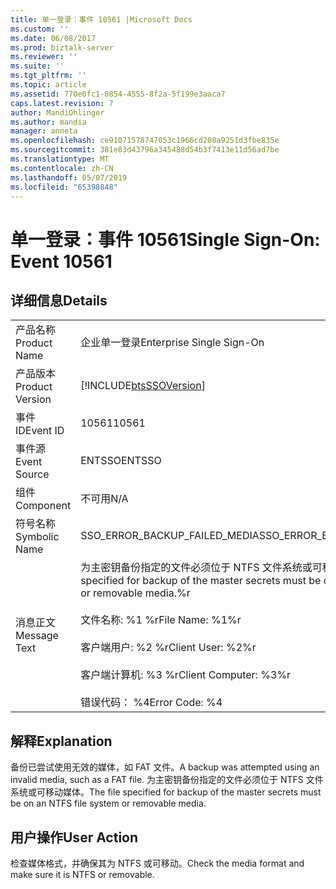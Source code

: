 ```yaml
---
title: 单一登录：事件 10561 |Microsoft Docs
ms.custom: ''
ms.date: 06/08/2017
ms.prod: biztalk-server
ms.reviewer: ''
ms.suite: ''
ms.tgt_pltfrm: ''
ms.topic: article
ms.assetid: 770e6fc1-0854-4555-8f2a-5f199e3aaca7
caps.latest.revision: 7
author: MandiOhlinger
ms.author: mandia
manager: anneta
ms.openlocfilehash: ce91071578747053c1966cd208a9251d3fbe835e
ms.sourcegitcommit: 381e83d43796a345488d54b3f7413e11d56ad7be
ms.translationtype: MT
ms.contentlocale: zh-CN
ms.lasthandoff: 05/07/2019
ms.locfileid: "65398848"
---
```

# <a name="single-sign-on-event-10561"></a><span data-ttu-id="92dbf-102">单一登录：事件 10561</span><span class="sxs-lookup"><span data-stu-id="92dbf-102">Single Sign-On: Event 10561</span></span>
## <a name="details"></a><span data-ttu-id="92dbf-103">详细信息</span><span class="sxs-lookup"><span data-stu-id="92dbf-103">Details</span></span>  
  
|                 |                                                                                                                                                                                                                                 |
|-----------------|---------------------------------------------------------------------------------------------------------------------------------------------------------------------------------------------------------------------------------|
|  <span data-ttu-id="92dbf-104">产品名称</span><span class="sxs-lookup"><span data-stu-id="92dbf-104">Product Name</span></span>   |                                                                                                    <span data-ttu-id="92dbf-105">企业单一登录</span><span class="sxs-lookup"><span data-stu-id="92dbf-105">Enterprise Single Sign-On</span></span>                                                                                                    |
| <span data-ttu-id="92dbf-106">产品版本</span><span class="sxs-lookup"><span data-stu-id="92dbf-106">Product Version</span></span> |                                                                                   [!INCLUDE[btsSSOVersion](../includes/btsssoversion-md.md)]                                                                                    |
|    <span data-ttu-id="92dbf-107">事件 ID</span><span class="sxs-lookup"><span data-stu-id="92dbf-107">Event ID</span></span>     |                                                                                                              <span data-ttu-id="92dbf-108">10561</span><span class="sxs-lookup"><span data-stu-id="92dbf-108">10561</span></span>                                                                                                              |
|  <span data-ttu-id="92dbf-109">事件源</span><span class="sxs-lookup"><span data-stu-id="92dbf-109">Event Source</span></span>   |                                                                                                             <span data-ttu-id="92dbf-110">ENTSSO</span><span class="sxs-lookup"><span data-stu-id="92dbf-110">ENTSSO</span></span>                                                                                                              |
|    <span data-ttu-id="92dbf-111">组件</span><span class="sxs-lookup"><span data-stu-id="92dbf-111">Component</span></span>    |                                                                                                               <span data-ttu-id="92dbf-112">不可用</span><span class="sxs-lookup"><span data-stu-id="92dbf-112">N/A</span></span>                                                                                                               |
|  <span data-ttu-id="92dbf-113">符号名称</span><span class="sxs-lookup"><span data-stu-id="92dbf-113">Symbolic Name</span></span>  |                                                                                                  <span data-ttu-id="92dbf-114">SSO_ERROR_BACKUP_FAILED_MEDIA</span><span class="sxs-lookup"><span data-stu-id="92dbf-114">SSO_ERROR_BACKUP_FAILED_MEDIA</span></span>                                                                                                  |
|  <span data-ttu-id="92dbf-115">消息正文</span><span class="sxs-lookup"><span data-stu-id="92dbf-115">Message Text</span></span>   | <span data-ttu-id="92dbf-116">为主密钥备份指定的文件必须位于 NTFS 文件系统或可移动 media.%r</span><span class="sxs-lookup"><span data-stu-id="92dbf-116">The file specified for backup of the master secrets must be on an NTFS file system or removable media.%r</span></span><br /><br /> <span data-ttu-id="92dbf-117">文件名称: %1 %r</span><span class="sxs-lookup"><span data-stu-id="92dbf-117">File Name: %1%r</span></span><br /><br /> <span data-ttu-id="92dbf-118">客户端用户: %2 %r</span><span class="sxs-lookup"><span data-stu-id="92dbf-118">Client User: %2%r</span></span><br /><br /> <span data-ttu-id="92dbf-119">客户端计算机: %3 %r</span><span class="sxs-lookup"><span data-stu-id="92dbf-119">Client Computer: %3%r</span></span><br /><br /> <span data-ttu-id="92dbf-120">错误代码： %4</span><span class="sxs-lookup"><span data-stu-id="92dbf-120">Error Code: %4</span></span> |
  
## <a name="explanation"></a><span data-ttu-id="92dbf-121">解释</span><span class="sxs-lookup"><span data-stu-id="92dbf-121">Explanation</span></span>  
 <span data-ttu-id="92dbf-122">备份已尝试使用无效的媒体，如 FAT 文件。</span><span class="sxs-lookup"><span data-stu-id="92dbf-122">A backup was attempted using an invalid media, such as a FAT file.</span></span> <span data-ttu-id="92dbf-123">为主密钥备份指定的文件必须位于 NTFS 文件系统或可移动媒体。</span><span class="sxs-lookup"><span data-stu-id="92dbf-123">The file specified for backup of the master secrets must be on an NTFS file system or removable media.</span></span>  
  
## <a name="user-action"></a><span data-ttu-id="92dbf-124">用户操作</span><span class="sxs-lookup"><span data-stu-id="92dbf-124">User Action</span></span>  
 <span data-ttu-id="92dbf-125">检查媒体格式，并确保其为 NTFS 或可移动。</span><span class="sxs-lookup"><span data-stu-id="92dbf-125">Check the media format and make sure it is NTFS or removable.</span></span>